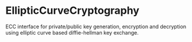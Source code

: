 # EllipticCurveCryptography
ECC interface for private/public key generation, encryption and decryption using elliptic curve based diffie-hellman key exchange.
